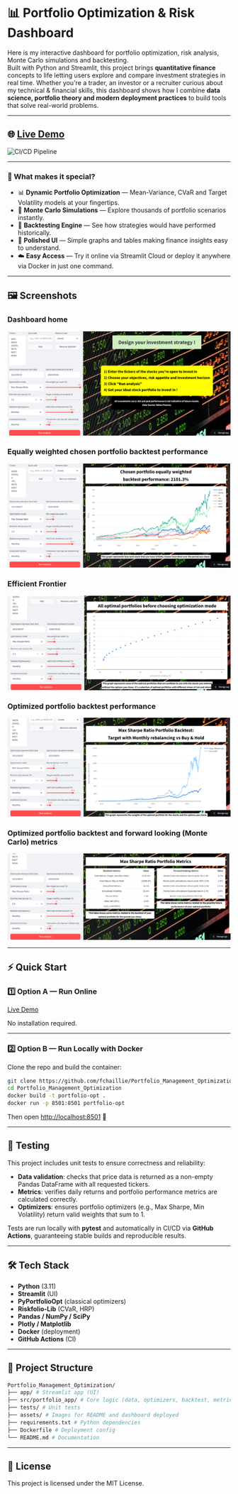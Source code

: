 # 📊 Portfolio Optimization & Risk Dashboard

Here is my interactive dashboard for portfolio optimization, risk analysis, Monte Carlo simulations and backtesting.  
Built with Python and Streamlit, this project brings **quantitative finance** concepts to life letting users explore and compare investment strategies in real time.
Whether you're a trader, an investor or a recruiter curious about my technical & financial skills, this dashboard shows how I combine **data science, portfolio theory and modern deployment practices** to build tools that solve real-world problems.

---

## 🌐 [Live Demo](https://portfolio-optimizer-fchaillie.fly.dev)

![CI/CD Pipeline](https://github.com/fchaillie/Portfolio_Management_Optimization/actions/workflows/ci-cd.yaml/badge.svg)

---

### 🌟 What makes it special?
- 📊 **Dynamic Portfolio Optimization** — Mean-Variance, CVaR and Target Volatility models at your fingertips.  
- 🎲 **Monte Carlo Simulations** — Explore thousands of portfolio scenarios instantly.  
- 🔄 **Backtesting Engine** — See how strategies would have performed historically.  
- 🎨 **Polished UI** — Simple graphs and tables making finance insights easy to understand.  
- ☁️ **Easy Access** — Try it online via Streamlit Cloud or deploy it anywhere via Docker in just one command.  

---

## 🖼️ Screenshots
 
### Dashboard home

![alt text](assets/image-1.png)

### Equally weighted chosen portfolio backtest performance

![alt text](assets/image-2.png)

### Efficient Frontier

![alt text](assets/image-4.png)

### Optimized portfolio backtest performance 

![alt text](assets/image-5.png)

### Optimized portfolio backtest and forward looking (Monte Carlo) metrics 

![alt text](assets/image-6.png)


---

## ⚡ Quick Start

### 1️⃣ Option A — Run Online
[Live Demo](https://portfolio-optimizer-fchaillie.fly.dev) 

No installation required.

---

### 2️⃣ Option B — Run Locally with Docker

Clone the repo and build the container:

```bash
git clone https://github.com/fchaillie/Portfolio_Management_Optimization.git
cd Portfolio_Management_Optimization
docker build -t portfolio-opt .
docker run -p 8501:8501 portfolio-opt
```

Then open [http://localhost:8501](http://localhost:8501) 🎉

---

## 🧪 Testing

This project includes unit tests to ensure correctness and reliability:

- **Data validation**: checks that price data is returned as a non-empty Pandas DataFrame with all requested tickers.  
- **Metrics**: verifies daily returns and portfolio performance metrics are calculated correctly.  
- **Optimizers**: ensures portfolio optimizers (e.g., Max Sharpe, Min Volatility) return valid weights that sum to 1.  

Tests are run locally with **pytest** and automatically in CI/CD via **GitHub Actions**, guaranteeing stable builds and reproducible results.

---

## 🛠️ Tech Stack

- **Python** (3.11)  
- **Streamlit** (UI)  
- **PyPortfolioOpt** (classical optimizers)  
- **Riskfolio-Lib** (CVaR, HRP)  
- **Pandas / NumPy / SciPy**  
- **Plotly / Matplotlib**  
- **Docker** (deployment)  
- **GitHub Actions** (CI)  

---

## 📂 Project Structure

```bash
Portfolio_Management_Optimization/
├── app/ # Streamlit app (UI)
├── src/portfolio_app/ # Core logic (data, optimizers, backtest, metrics)
├── tests/ # Unit tests
├── assets/ # Images for README and dashboard deployed
├── requirements.txt # Python dependencies
├── Dockerfile # Deployment config
└── README.md # Documentation
```

---

## 📜 License

This project is licensed under the MIT License.
